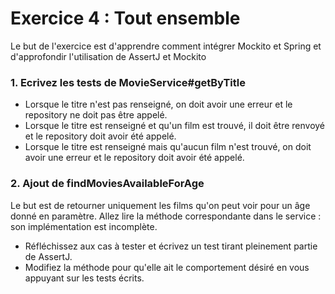 # Exercice 4 : Tout ensemble

Le but de l'exercice est d'apprendre comment intégrer Mockito et Spring et d'approfondir l'utilisation de AssertJ et Mockito

### 1. Ecrivez les tests de MovieService#getByTitle

- Lorsque le titre n'est pas renseigné, on doit avoir une erreur et le repository ne doit pas être appelé.
- Lorsque le titre est renseigné et qu'un film est trouvé, il doit être renvoyé et le repository doit avoir été appelé.
- Lorsque le titre est renseigné mais qu'aucun film n'est trouvé, on doit avoir une erreur et le repository doit avoir été appelé.

### 2. Ajout de findMoviesAvailableForAge

Le but est de retourner uniquement les films qu'on peut voir pour un âge donné en paramètre.
Allez lire la méthode correspondante dans le service : son implémentation est incomplète.
- Réfléchissez aux cas à tester et écrivez un test tirant pleinement partie de AssertJ.
- Modifiez la méthode pour qu'elle ait le comportement désiré en vous appuyant sur les tests écrits.